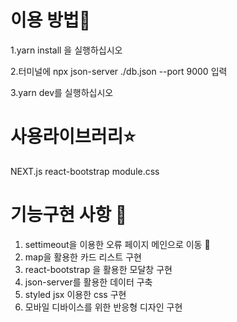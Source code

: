 # 이용 방법🌺

1.yarn install 을 실행하십시오 

2.터미널에 npx json-server ./db.json --port 9000 입력 

3.yarn dev를 실행하십시오 

# 사용라이브러리⭐️
NEXT.js 
react-bootstrap 
module.css 

# 기능구현 사항 🌟
1. settimeout을 이용한 오류 페이지 메인으로 이동 💫
2. map을 활용한 카드 리스트 구현 
3. react-bootstrap 을 활용한 모달창 구현 
4. json-server를 활용한 데이터 구축 
5. styled jsx 이용한 css 구현 
6. 모바일 디바이스를 위한 반응형 디자인 구현 
